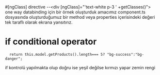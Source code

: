 
#[ngClass] directive --<div [ngClass]="'text-white p-3 ' +getClasses()">
 one way databinding için bir örnek oluşturduk
  amacımız component.ts dosyasında oluşturduğumuz bir method veya properties içerisindeki değeri tek taraflı olarak ekrana yansıtırız.
 # if conditional operator
      return this.model.getProducts().length=== 5? "bg-success":"bg-danger";
  if kontrolü yapılmakta olup doğru ise  yeşil değilse kırmızı yapar zemin rengi 
  
  
